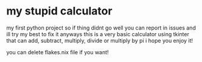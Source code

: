 # my stupid calculator

my first python project so if thing didnt go well you can report in issues and ill try my best to fix it
anyways this is a very basic calculator using tkinter that can add, subtract, multiply, divide or multiply by pi 
i hope you enjoy it!



you can delete flakes.nix file if you want!
